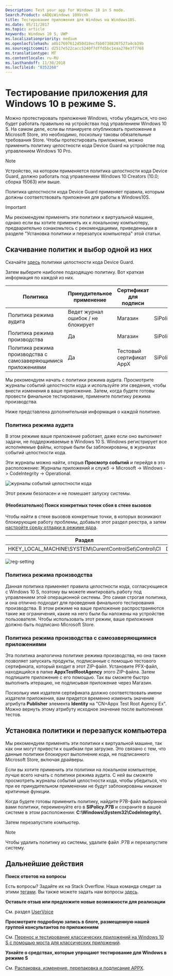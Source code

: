 ```yaml
---
Description: Test your app for Windows 10 in S mode.
Search.Product: eADQiWindows 10XVcnh
title: Тестирование приложения для Windows на Windows10S.
ms.date: 05/11/2017
ms.topic: article
keywords: Windows 10 S, UWP
ms.localizationpriority: medium
ms.openlocfilehash: a8b17697612d50d10ecfbb07388207527a4cb39b
ms.sourcegitcommit: d2517e522cacc5240f7dffd5bc1eaa278e3f7768
ms.translationtype: MT
ms.contentlocale: ru-RU
ms.lasthandoff: 11/30/2018
ms.locfileid: "8352268"
---
```

# <a name="test-your-windows-app-for-windows-10-in-s-mode"></a>Тестирование приложения для Windows 10 в режиме S.

Можно протестировать приложение Windows, чтобы убедиться, что оно будет работать правильно на устройствах под управлением Windows 10 S. На самом деле, если вы планируете опубликовать приложение в Microsoft Store, это необходимо, поскольку таковы обязательные требования Store. Чтобы протестировать приложение, можно применить политику целостности кода Device Guard на устройстве под управлением Windows 10 Pro.

> [!NOTE]
> Устройство, на котором применяется политика целостности кода Device Guard, должно работать под управлением Windows 10 Creators (10.0; сборка 15063) или выше.

Политика целостности кода Device Guard применяет правила, которым должны соответствовать приложения для работы в Windows10S.

> [!IMPORTANT]
>Мы рекомендуем применять эти политики к виртуальной машине, однако если вы хотите применить их к локальному компьютеру, предварительно ознакомьтесь с рекомендациями, приведенными в разделе "Установка политики и перезапуск компьютера" этой статьи.

<a id="choose-policy" />

## <a name="first-download-the-policies-and-then-choose-one"></a>Скачивание политик и выбор одной из них

Скачайте [здесь](https://go.microsoft.com/fwlink/?linkid=849018) политики целостности кода Device Guard.

Затем выберите наиболее подходящую политику. Вот краткая информация по каждой из них.

|Политика |Принудительное применение |Сертификат для подписи |Имя файла |
|--|--|--|--|
|Политика режима аудита |Ведет журнал ошибок / не блокирует |Магазин |SiPolicy_Audit.p7b |
|Политика режима производства |Да |Магазин |SiPolicy_Enforced.p7b |
|Политика режима производства с самозаверяющимися приложениями |Да |Тестовый сертификат AppX  |SiPolicy_DevModeEx_Enforced.p7b |

Мы рекомендуем начать с политики режима аудита. Просмотрите журналы событий целостности кода и используйте эти сведения, чтобы внести изменения в ваше приложение. Затем, когда будете готовы провести финальное тестирование, примените политику режима производства.

Ниже представлена дополнительная информация о каждой политике.

### <a name="audit-mode-policy"></a>Политика режима аудита
В этом режиме ваше приложение работает, даже если оно выполняет задачи, не поддерживаемые в Windows 10 S. Windows регистрирует все исполняемые файлы, которые были бы заблокированы, в журналах событий целостности кода.

Эти журналы можно найти, открыв **Просмотр событий** и перейдя в это расположение: Журналы приложений и служб -> Microsoft -> Windows -> CodeIntegrity -> Operational.

![журналы событий целостности кода](images/desktop-to-uwp/code-integrity-logs.png)

Этот режим безопасен и не помешает запуску системы.

#### <a name="optional-find-specific-failure-points-in-the-call-stack"></a>(Необязательно) Поиск конкретных точек сбоя в стеке вызовов
Чтобы найти в стеке вызовов конкретные точки, в которых возникают блокирующие работу проблемы, добавьте этот раздел реестра, а затем [настройте среду отладки в режиме ядра](https://docs.microsoft.com/windows-hardware/drivers/debugger/getting-started-with-windbg--kernel-mode-#span-idsetupakernel-modedebuggingspanspan-idsetupakernel-modedebuggingspanspan-idsetupakernel-modedebuggingspanset-up-a-kernel-mode-debugging).

|Раздел|Имя|Тип|Значение|
|--|---|--|--|
|HKEY_LOCAL_MACHINE\SYSTEM\CurentControlSet\Control\CI| DebugFlags |REG_DWORD | 1 |


![reg-setting](images/desktop-to-uwp/ci-debug-setting.png)

### <a name="production-mode-policy"></a>Политика режима производства
Данная политика применяет правила целостности кода, согласующиеся с Windows 10 S, поэтому вы можете имитировать работу под управлением этой операционной системы. Это самая строгая политика, и она отлично подходит для проведения финального тестирования производства. В этом режиме на ваше приложение распространяются такие же ограничения, какие на него были бы наложены на устройстве пользователя. Чтобы использовать этот режим, ваше приложения должно быть подписано Microsoft Store.

### <a name="production-mode-policy-with-self-signed-apps"></a>Политика режима производства с самозаверяющимися приложениями
Эта политика аналогична политике режима производства, но она также позволяет запускать продукты, подписанные с помощью тестового сертификата, который входит в этот ZIP-файл. Установите PFX-файл, находящийся в папке **AppxTestRootAgency** этого ZIP-файла. Затем подпишите приложение с его помощью. Так вы сможете быстро выполнить итерацию, не подписывая приложение через Магазин.

Поскольку имя издателя сертификата должно соответствовать имени издателя приложения, вам придется временно изменить значение атрибута **Publisher** элемента **Identity** на "CN=Appx Test Root Agency Ex". Можно вернуть этому атрибуту исходное значение после выполнения тестов.

## <a name="next-install-the-policy-and-restart-your-system"></a>Установка политики и перезапуск компьютера

Мы рекомендуем применять эти политики к виртуальной машине, так как они могут привести к ошибкам при загрузке. Это связано с тем, что данные политики блокируют выполнение кода, не подписанного Microsoft Store, включая драйверы.

Если вы хотите применить эти политики на локальном компьютере, лучше всего начать с политики режима аудита. С ней вы сможете просмотреть журналы событий целостности кода, чтобы убедиться, что при ее принудительном применении не будут заблокированы никакие критичные функции.

Когда будете готовы применить политику, найдите P7B-файл выбранной вами политики, переименуйте его в **SIPolicy.P7B** и сохраните в вашей системе в этом расположении: **C:\Windows\System32\CodeIntegrity\\**.

Затем перезапустите компьютер.

>[!NOTE]
>Чтобы удалить политику из системы, удалите файл .P7B и перезапустите систему.

## <a name="next-steps"></a>Дальнейшие действия

**Поиск ответов на вопросы**

Есть вопросы? Задайте их на Stack Overflow. Наша команда следит за этими [тегами](http://stackoverflow.com/questions/tagged/project-centennial+or+desktop-bridge). Вы также можете задать нам вопросы [здесь](https://social.msdn.microsoft.com/Forums/en-US/home?filter=alltypes&sort=relevancedesc&searchTerm=%5BDesktop%20Converter%5D).

**Оставьте отзыв или предложите новые возможности для реализации**

См. раздел [UserVoice](https://wpdev.uservoice.com/forums/110705-universal-windows-platform/category/161895-desktop-bridge-centennial)

**Просмотрите подробную запись в блоге, размещенную нашей группой консультантов по приложениям**

См. [Перенос и тестирование классических приложений на Windows 10 S с помощью моста для классических приложений](https://blogs.msdn.microsoft.com/appconsult/2017/06/15/porting-and-testing-your-classic-desktop-applications-on-windows-10-s-with-the-desktop-bridge/).

**Узнайте о средствах, которые упрощают тестирование для Windows в режиме S**

См. [Распаковка, изменение, перепаковка и подписание APPX](https://blogs.msdn.microsoft.com/appconsult/2017/08/07/unpack-modify-repack-sign-appx/).
